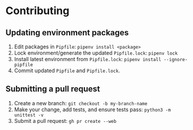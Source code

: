 # Contributing

## Updating environment packages

1. Edit packages in `Pipfile`: `pipenv install <package>`
1. Lock environment/generate the updated `Pipfile.lock`: `pipenv lock`
1. Install latest environment from `Pipfile.lock`: `pipenv install --ignore-pipfile`
1. Commit updated `Pipfile` and `Pipfile.lock`.

## Submitting a pull request

1. Create a new branch: `git checkout -b my-branch-name`
1. Make your change, add tests, and ensure tests pass: `python3 -m unittest -v`
1. Submit a pull request: `gh pr create --web`
